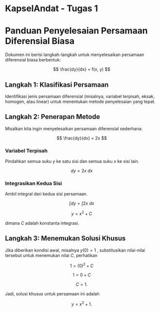 # KapselAndat - Tugas 1

# Panduan Penyelesaian Persamaan Diferensial Biasa

Dokumen ini berisi langkah-langkah untuk menyelesaikan persamaan diferensial biasa berbentuk:

$$ \frac{dy}{dx} = f(x, y) $$

## Langkah 1: Klasifikasi Persamaan

Identifikasi jenis persamaan diferensial (misalnya, variabel terpisah, eksak, homogen, atau linear) untuk menentukan metode penyelesaian yang tepat.

## Langkah 2: Penerapan Metode

Misalkan kita ingin menyelesaikan persamaan diferensial sederhana:

$$ \frac{dy}{dx} = 2x $$

### Variabel Terpisah

Pindahkan semua suku $y$ ke satu sisi dan semua suku $x$ ke sisi lain.

$$ dy = 2x\ dx $$

### Integrasikan Kedua Sisi

Ambil integral dari kedua sisi persamaan.

$$ \int dy = \int 2x \ dx $$

$$ y = x^2 + C $$

dimana $C$ adalah konstanta integrasi.

## Langkah 3: Menemukan Solusi Khusus

Jika diberikan kondisi awal, misalnya  $y(0) = 1$ , substitusikan nilai-nilai tersebut untuk menemukan nilai $C$, perhatikan

$$ 1 = (0)^2 + C $$

$$ 1 = 0 + C $$

$$ C = 1 .$$

Jadi, solusi khusus untuk persamaan ini adalah

$$y = x^2 + 1 .$$
